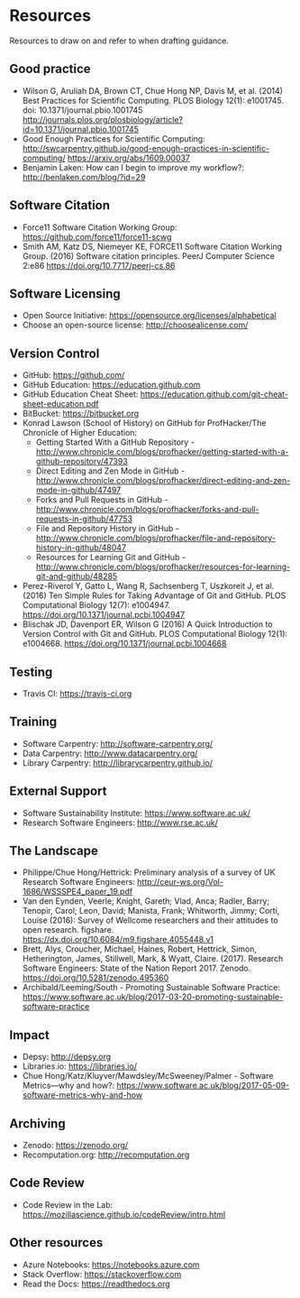 # Resources

Resources to draw on and refer to when drafting guidance.

## Good practice

- Wilson G, Aruliah DA, Brown CT, Chue Hong NP, Davis M, et al. (2014) Best Practices for Scientific Computing. PLOS Biology 12(1): e1001745. doi: 10.1371/journal.pbio.1001745 http://journals.plos.org/plosbiology/article?id=10.1371/journal.pbio.1001745
- Good Enough Practices for Scientific Computing: http://swcarpentry.github.io/good-enough-practices-in-scientific-computing/ https://arxiv.org/abs/1609.00037
- Benjamin Laken: How can I begin to improve my workflow?: http://benlaken.com/blog/?id=29

## Software Citation

- Force11 Software Citation Working Group: https://github.com/force11/force11-scwg
- Smith AM, Katz DS, Niemeyer KE, FORCE11 Software Citation Working Group. (2016) Software citation principles. PeerJ Computer Science 2:e86 https://doi.org/10.7717/peerj-cs.86

## Software Licensing

- Open Source Initiative: https://opensource.org/licenses/alphabetical
- Choose an open-source license: http://choosealicense.com/

## Version Control

- GitHub: https://github.com/
- GitHub Education: https://education.github.com
- GitHub Education Cheat Sheet: https://education.github.com/git-cheat-sheet-education.pdf
- BitBucket: https://bitbucket.org
- Konrad Lawson (School of History) on GitHub for ProfHacker/The Chronicle of Higher Education:
  - Getting Started With a GitHub Repository - http://www.chronicle.com/blogs/profhacker/getting-started-with-a-github-repository/47393
  - Direct Editing and Zen Mode in GitHub - http://www.chronicle.com/blogs/profhacker/direct-editing-and-zen-mode-in-github/47497
  - Forks and Pull Requests in GitHub - http://www.chronicle.com/blogs/profhacker/forks-and-pull-requests-in-github/47753
  - File and Repository History in GitHub - http://www.chronicle.com/blogs/profhacker/file-and-repository-history-in-github/48047
  - Resources for Learning Git and GitHub - http://www.chronicle.com/blogs/profhacker/resources-for-learning-git-and-github/48285
- Perez-Riverol Y, Gatto L, Wang R, Sachsenberg T, Uszkoreit J, et al. (2016) Ten Simple Rules for Taking Advantage of Git and GitHub. PLOS Computational Biology 12(7): e1004947. https://doi.org/10.1371/journal.pcbi.1004947
- Blischak JD, Davenport ER, Wilson G (2016) A Quick Introduction to Version Control with Git and GitHub. PLOS Computational Biology 12(1): e1004668. https://doi.org/10.1371/journal.pcbi.1004668

## Testing

- Travis CI: https://travis-ci.org

## Training

- Software Carpentry: http://software-carpentry.org/
- Data Carpentry: http://www.datacarpentry.org/
- Library Carpentry: http://librarycarpentry.github.io/

## External Support

- Software Sustainability Institute: https://www.software.ac.uk/
- Research Software Engineers: http://www.rse.ac.uk/

## The Landscape

- Philippe/Chue Hong/Hettrick: Preliminary analysis of a survey of UK Research Software Engineers: http://ceur-ws.org/Vol-1686/WSSSPE4_paper_19.pdf
- Van den Eynden, Veerle; Knight, Gareth; Vlad, Anca; Radler, Barry; Tenopir, Carol; Leon, David; Manista, Frank; Whitworth, Jimmy; Corti, Louise (2016): Survey of Wellcome researchers and their attitudes to open research. figshare. https://dx.doi.org/10.6084/m9.figshare.4055448.v1
- Brett, Alys, Croucher, Michael, Haines, Robert, Hettrick, Simon, Hetherington, James, Stillwell, Mark, & Wyatt, Claire. (2017). Research Software Engineers: State of the Nation Report 2017. Zenodo. https://doi.org/10.5281/zenodo.495360
- Archibald/Leeming/South - Promoting Sustainable Software Practice: https://www.software.ac.uk/blog/2017-03-20-promoting-sustainable-software-practice

## Impact

- Depsy: http://depsy.org
- Libraries.io: https://libraries.io/
- Chue Hong/Katz/Kluyver/Mawdsley/McSweeney/Palmer - Software Metrics—why and how?: https://www.software.ac.uk/blog/2017-05-09-software-metrics-why-and-how

## Archiving

- Zenodo: https://zenodo.org/
- Recomputation.org: http://recomputation.org

## Code Review

- Code Review in the Lab: https://mozillascience.github.io/codeReview/intro.html

## Other resources
- Azure Notebooks: https://notebooks.azure.com
- Stack Overflow: https://stackoverflow.com
- Read the Docs: https://readthedocs.org
